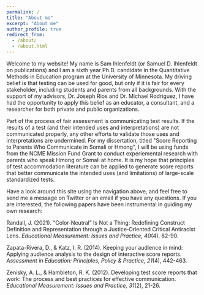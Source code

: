 ```yaml
---
permalink: /
title: "About me"
excerpt: "About me"
author_profile: true
redirect_from: 
  - /about/
  - /about.html
---
```


Welcome to my website! My name is Sam Ihlenfeldt (or Samuel D. Ihlenfeldt on publications) and I am a sixth year Ph.D. candidate in the Quantitative Methods in Education program at the University of Minnesota. My driving belief is that testing can be used for good, but only if it is fair for every stakeholder, including students and parents from all backgrounds. With the support of my advisors, Dr. Joseph Rios and Dr. Michael Rodriguez, I have had the opportunity to apply this belief as an educator, a consultant, and a researcher for both private and public organizations. 

Part of the process of fair assessment is communicating test results. If the results of a test (and their intended uses and interpretations) are not communicated properly, any other efforts to validate those uses and interpretations are undermined. For my dissertation, titled "Score Reporting to Parents Who Communicate in Somali or Hmong", I will be using funds from the NCME Mission Fund Grant to conduct experiemental research with parents who speak Hmong or Somali at home. It is my hope that principles of test accommodation literature can be applied to generate score reports that better communicate the intended uses (and limitations) of large-scale standardized tests.

Have a look around this site using the navigation above, and feel free to send me a message on Twitter or an email if you have any questions. If you are interested, the following papers have been instrumental in guiding my own research:
  
<p>Randall, J. (2021). “Color‐Neutral” Is Not a Thing: Redefining Construct Definition and Representation through a Justice‐Oriented Critical Antiracist Lens. <em>Educational Measurement: Issues and Practice, 40</em>(4), 82-90.</p>
   
<p>Zapata-Rivera, D., & Katz, I. R. (2014). Keeping your audience in mind: Applying audience analysis to the design of interactive score reports. <em> Assessment in Education: Principles, Policy & Practice, 21</em>(4), 442-463.</p>
  
<p>Zenisky, A. L., & Hambleton, R. K. (2012). Developing test score reports that work: The process and best practices for effective communication. <em>Educational Measurement: Issues and Practice, 31</em>(2), 21-26.</p>
  
